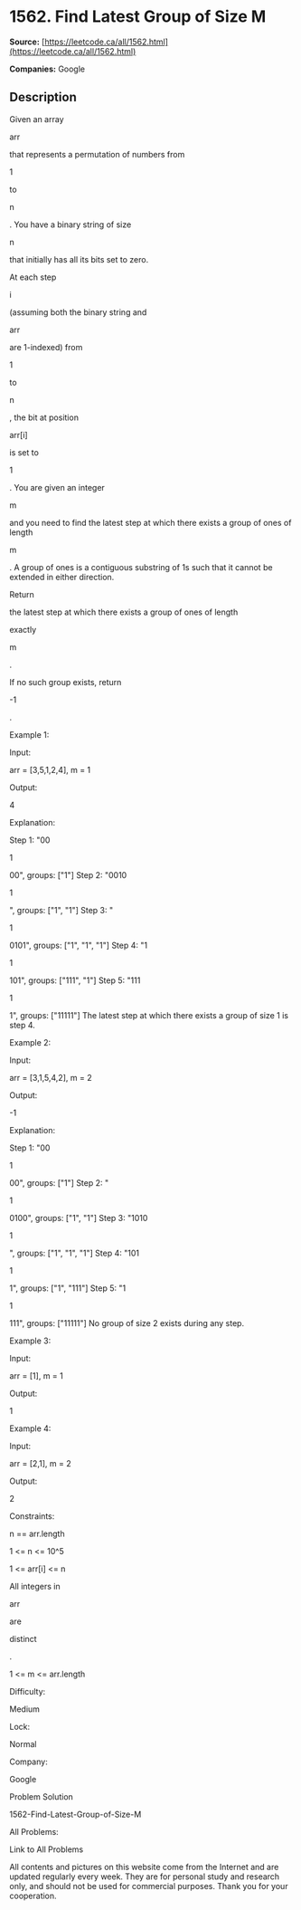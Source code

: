 # 1562. Find Latest Group of Size M

**Source:** [https://leetcode.ca/all/1562.html](https://leetcode.ca/all/1562.html)

**Companies:** Google

## Description

Given an array

arr

that represents a permutation of numbers from

1

to

n

. You have a binary string of
            size

n

that initially has all its bits set to zero.

At each step

i

(assuming both the binary string and

arr

are 1-indexed) from

1

to

n

, the bit
                at position

arr[i]

is set to

1

. You are
                given an integer

m

and you need to find the latest step at
                which there exists a group of ones of length

m

. A group of ones is
                a contiguous substring of 1s such that it cannot be extended in either direction.

Return

the latest step at which there exists a group of ones of length

exactly

m

.

If no such group exists, return

-1

.

Example 1:

Input:

arr = [3,5,1,2,4], m = 1

Output:

4

Explanation:

Step 1: "00

1

00", groups: ["1"]
Step 2: "0010

1

", groups: ["1", "1"]
Step 3: "

1

0101", groups: ["1", "1", "1"]
Step 4: "1

1

101", groups: ["111", "1"]
Step 5: "111

1

1", groups: ["11111"]
The latest step at which there exists a group of size 1 is step 4.

Example 2:

Input:

arr = [3,1,5,4,2], m = 2

Output:

-1

Explanation:

Step 1: "00

1

00", groups: ["1"]
Step 2: "

1

0100", groups: ["1", "1"]
Step 3: "1010

1

", groups: ["1", "1", "1"]
Step 4: "101

1

1", groups: ["1", "111"]
Step 5: "1

1

111", groups: ["11111"]
No group of size 2 exists during any step.

Example 3:

Input:

arr = [1], m = 1

Output:

1

Example 4:

Input:

arr = [2,1], m = 2

Output:

2

Constraints:

n == arr.length

1 <= n <= 10^5

1 <= arr[i] <= n

All integers in

arr

are

distinct

.

1 <= m <= arr.length

Difficulty:

Medium

Lock:

Normal

Company:

Google

Problem Solution

1562-Find-Latest-Group-of-Size-M

All Problems:

Link to All Problems

All contents and pictures on this website come from the Internet and are updated regularly every week. They are for personal study and research only, and should not be used for commercial purposes. Thank you for your cooperation.

